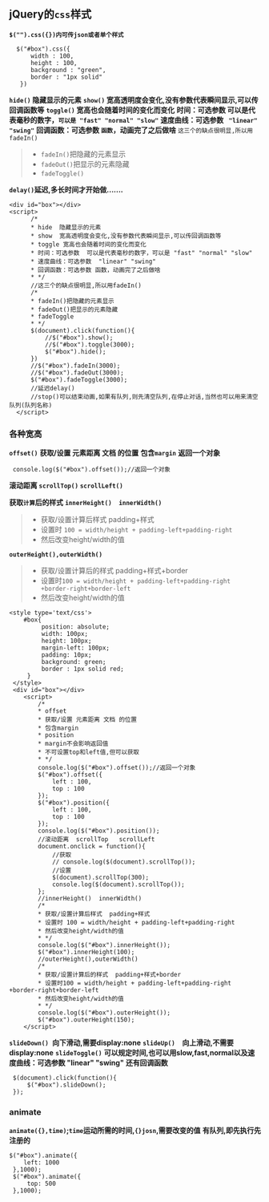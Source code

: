 ## jQuery的`css`样式
**`$("").css({})内可传json或者单个样式`**

	  $("#box").css({
          width : 100,
          height : 100,
          background : "green",
          border : "1px solid"
       })

**`hide()`  隐藏显示的元素**
**`show()`  宽高透明度会变化,没有参数代表瞬间显示,可以传回调函数等**
**`toggle()` 宽高也会随着时间的变化而变化**
**时间：可选参数  可以是代表毫秒的数字，`可以是 "fast" "normal" "slow"`**
**速度曲线：可选参数 ` "linear" "swing"`**
**回调函数：可选参数 `函数`，动画完了之后做啥**
`这三个的缺点很明显,所以用fadeIn()`
> + `fadeIn()`把隐藏的元素显示
> + `fadeOut()`把显示的元素隐藏
> + `fadeToggle()`

**`delay()`延迟,多长时间才开始做.......**

    <div id="box"></div>
    <script>
          /*
          * hide  隐藏显示的元素
          * show  宽高透明度会变化,没有参数代表瞬间显示,可以传回调函数等
          * toggle 宽高也会随着时间的变化而变化
          * 时间：可选参数  可以是代表毫秒的数字，可以是 "fast" "normal" "slow"
          * 速度曲线：可选参数  "linear" "swing"
          * 回调函数：可选参数 函数，动画完了之后做啥
          * */
          //这三个的缺点很明显,所以用fadeIn()
          /*
          * fadeIn()把隐藏的元素显示
          * fadeOut()把显示的元素隐藏
          * fadeToggle
          * */
          $(document).click(function(){
              //$("#box").show();
              //$("#box").toggle(3000);
              $("#box").hide();
          })
          //$("#box").fadeIn(3000);
          //$("#box").fadeOut(3000);
          $("#box").fadeToggle(3000);
          //延迟delay()
          //stop()可以结束动画,如果有队列,则先清空队列,在停止对话,当然也可以用来清空队列(队列名称)
      </script>

### 各种宽高
**`offset()`**
**获取/设置 元素距离 文档 的位置**
**包含`margin`**
**返回一个对象**

     console.log($("#box").offset());//返回一个对象
**滚动距离  `scrollTop()`   `scrollLeft()`**

**获取`计算`后的样式**
**`innerHeight()  innerWidth()`**
> + 获取/设置计算后样式  padding+样式
> + 设置时 `100 = width/height + padding-left+padding-right`
> + 然后改变height/width的值

**`outerHeight(),outerWidth()`**
> + 获取/设置计算后的样式  padding+样式+border
> + 设置时`100 = width/height + padding-left+padding-right +border-right+border-left`
> + 然后改变height/width的值

    <style type='text/css'>
        #box{
             position: absolute;
             width: 100px;
             height: 100px;
             margin-left: 100px;
             padding: 10px;
             background: green;
             border : 1px solid red;
         }
     </style>
     <div id="box"></div>
        <script>
            /*
            * offset
            * 获取/设置 元素距离 文档 的位置
            * 包含margin
            * position
            * margin不会影响返回值
            * 不可设置top和left值,但可以获取
            * */
            console.log($("#box").offset());//返回一个对象
            $("#box").offset({
                left : 100,
                top : 100
            });
            $("#box").position({
                left : 100,
                top : 100
            });
            console.log($("#box").position());
            //滚动距离  scrollTop   scrollLeft
            document.onclick = function(){
                //获取
                // console.log($(document).scrollTop());
                //设置
                $(document).scrollTop(300);
                console.log($(document).scrollTop());
            };
            //innerHeight()  innerWidth()
            /*
            * 获取/设置计算后样式  padding+样式
            * 设置时 100 = width/height + padding-left+padding-right
            * 然后改变height/width的值
            * */
            console.log($("#box").innerHeight());
            $("#box").innerHeight(100);
            //outerHeight(),outerWidth()
            /*
            * 获取/设置计算后的样式  padding+样式+border
            * 设置时100 = width/height + padding-left+padding-right +border-right+border-left
            * 然后改变height/width的值
            * */
            console.log($("#box").outerHeight());
            $("#box").outerHeight(150);
        </script>

**`slideDown() `向下滑动,需要display:none**
**`slideUp()  `向上滑动,不需要display:none**
**`slideToggle()`**
**可以规定时间,也可以用slow,fast,normal以及速度曲线：可选参数  "linear" "swing"**
**还有回调函数**

     $(document).click(function(){
         $("#box").slideDown();
     });

### animate
**`animate({},time)`;`time`运动所需的时间,`{}josn`,需要改变的值**
**有队列,即先执行先注册的**

    $("#box").animate({
	    left: 1000
     },1000);
     $("#box").animate({
         top: 500
     },1000);
    